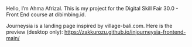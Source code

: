 Hello, I’m Ahma Afrizal. This is my project for the Digital Skill Fair 30.0 - Front End course at dibimbing.id.

Journeysia is a landing page inspired by village-bali.com.
Here is the preview (desktop only): https://zakkurozu.github.io/injourneysia-frontend-main/
